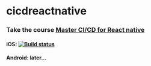 # cicdreactnative

### Take the course [Master CI/CD for React native](https://www.udemy.com/course/continuous-integration-and-continuous-delivery-for-react-native)

#### iOS: [![Build status](https://build.appcenter.ms/v0.1/apps/cbccdf03-e083-477a-8756-12f2e732efb6/branches/dev/badge)](https://appcenter.ms)
#### Android: later...